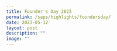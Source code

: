 ```yaml
---
title: Founder's Day 2023
permalink: /saps/highlights/foundersday/
date: 2023-05-12
layout: post
description: ""
image: ""
---
```

